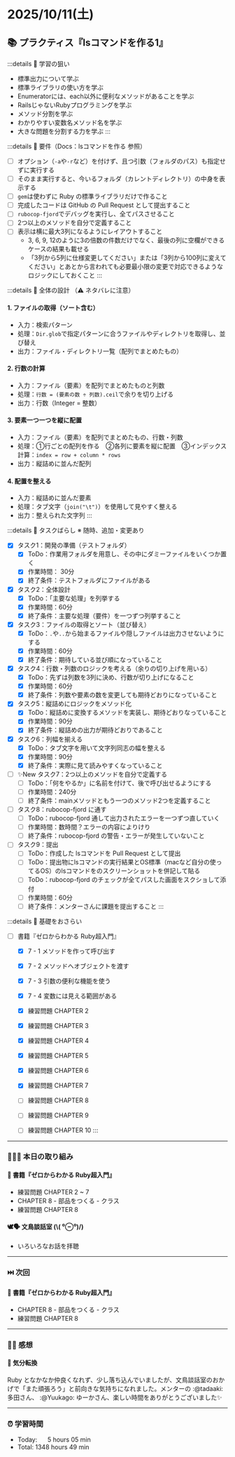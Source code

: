 # 2025/10/11(土)
## 📚 プラクティス『lsコマンドを作る1』

:::details 🎯 学習の狙い
- 標準出力について学ぶ
- 標準ライブラリの使い方を学ぶ
- Enumeratorには、each以外に便利なメソッドがあることを学ぶ
- RailsじゃないRubyプログラミングを学ぶ
- メソッド分割を学ぶ
- わかりやすい変数名メソッド名を学ぶ
- 大きな問題を分割する力を学ぶ
:::

:::details 📌 要件（Docs：lsコマンドを作る 参照）
- [ ] オプション（`-a`や`-r`など）を付けず、且つ引数（フォルダのパス）も指定せずに実行する
- [ ] そのまま実行すると、今いるフォルダ（カレントディレクトリ）の中身を表示する
- [ ] `gem`は使わずに Ruby の標準ライブラリだけで作ること
- [ ] 完成したコードは GitHub の Pull Request として提出すること
- [ ] `rubocop-fjord`でデバッグを実行し、全てパスさせること
- [ ] 2つ以上のメソッドを自分で定義すること
- [ ] 表示は横に最大3列になるようにレイアウトすること
  - 3, 6, 9, 12のように3の倍数の件数だけでなく、最後の列に空欄ができるケースの結果も載せる
  - 「3列から5列に仕様変更してください」または「3列から100列に変えてください」とあとから言われても必要最小限の変更で対応できるようなロジックにしておくこと
:::

:::details 📑 全体の設計 （⚠️ ネタバレに注意）
#### 1. ファイルの取得（ソート含む）
- 入力：検索パターン
- 処理：`Dir.glob`で指定パターンに合うファイルやディレクトリを取得し、並び替え
- 出力：ファイル・ディレクトリ一覧（配列でまとめたもの）

#### 2. 行数の計算
- 入力：ファイル（要素）を配列でまとめたものと列数
- 処理：`行数 = (要素の数 ÷ 列数).ceil`で余りを切り上げる
- 出力：行数（Integer = 整数）

#### 3. 要素一つ一つを縦に配置
- 入力：ファイル（要素）を配列でまとめたもの、行数・列数
- 処理：①行ごとの配列を作る　②各列に要素を縦に配置　③インデックス計算：`index = row + column * rows`
- 出力：縦詰めに並んだ配列

#### 4. 配置を整える
- 入力：縦詰めに並んだ要素
- 処理：タブ文字（`join("\t")`）を使用して見やすく整える
- 出力：整えられた文字列
:::

:::details 🧩 タスクばらし ※ 随時、追加・変更あり
- [x] タスク1：開発の準備（テストフォルダ）
  - [x] ToDo：作業用フォルダを用意し、その中にダミーファイルをいくつか置く
  - [x] 作業時間： 30分
  - [x] 終了条件：テストフォルダにファイルがある

- [x] タスク2：全体設計
  - [x] ToDo：「主要な処理」を列挙する
  - [x] 作業時間：60分
  - [x] 終了条件：主要な処理（要件）を一つずつ列挙すること

- [x] タスク3：ファイルの取得とソート（並び替え）
  - [x] ToDo：`.`や`..`から始まるファイルや隠しファイルは出力させないようにする
  - [x] 作業時間：60分
  - [x] 終了条件：期待している並び順になっていること

- [x] タスク4：行数・列数のロジックを考える（余りの切り上げを用いる）
  - [x] ToDo：先ずは列数を3列に決め、行数が切り上げになること
  - [x] 作業時間：60分
  - [x] 終了条件：列数や要素の数を変更しても期待どおりになっていること

- [x] タスク5：縦詰めにロジックをメソッド化
  - [x] ToDo：縦詰めに変換するメソッドを実装し、期待どおりなっていること
  - [x] 作業時間：90分
  - [x] 終了条件：縦詰めの出力が期待どおりであること

- [x] タスク6：列幅を揃える
  - [x] ToDo：タブ文字を用いて文字列同志の幅を整える
  - [x] 作業時間：90分
  - [x] 終了条件：実際に見て読みやすくなっていること

- [ ] ✨New タスク7：2つ以上のメソッドを自分で定義する
  - [ ] ToDo：「何をやるか」に名前を付けて、後で呼び出せるようにする
  - [ ] 作業時間：240分
  - [ ] 終了条件：mainメソッドともう一つのメソッド2つを定義すること

- [ ] タスク8：rubocop-fjord に通す
  - [ ] ToDo：rubocop-fjord 通して出力されたエラーを一つずつ直していく
  - [ ] 作業時間：数時間？エラーの内容によりけり
  - [ ] 終了条件：rubocop-fjord の警告・エラーが発生していないこと

- [ ] タスク9：提出
  - [ ] ToDo：作成した lsコマンドを Pull Request として提出
  - [ ] ToDo：提出物にlsコマンドの実行結果とOS標準（macなど自分の使ってるOS）のlsコマンドをのスクリーンショットを併記して貼る
  - [ ] ToDo：rubocop-fjord のチェックが全てパスした画面をスクショして添付
  - [ ] 作業時間：60分
  - [ ] 終了条件：メンターさんに課題を提出すること
:::

:::details 🔰 基礎をおさらい
- [ ] 書籍『ゼロからわかる Ruby超入門』
  - [x] 7 - 1 メソッドを作って呼び出す
  - [x] 7 - 2 メソッドへオブジェクトを渡す
  - [x] 7 - 3 引数の便利な機能を使う
  - [x] 7 - 4 変数には見える範囲がある
  - [x] 練習問題 CHAPTER 2
  - [x] 練習問題 CHAPTER 3
  - [x] 練習問題 CHAPTER 4
  - [x] 練習問題 CHAPTER 5
  - [x] 練習問題 CHAPTER 6
  - [x] 練習問題 CHAPTER 7
  - [ ] 練習問題 CHAPTER 8
  - [ ] 練習問題 CHAPTER 9
  - [ ] 練習問題 CHAPTER 10
:::


---


### 🧑🏻‍💻 本日の取り組み
#### 📕 書籍『ゼロからわかる Ruby超入門』
- 練習問題 CHAPTER 2 ~ 7
- CHAPTER 8  - 部品をつくる - クラス
- 練習問題 CHAPTER 8

#### 🕊️🗣️ 文鳥談話室 (\\( ⁰⊖⁰)/)
- いろいろなお話を拝聴


---


### ⏭️ 次回
#### 📕 書籍『ゼロからわかる Ruby超入門』
- CHAPTER 8  - 部品をつくる - クラス
- 練習問題 CHAPTER 8


---


### ✍🏻 感想
#### 🕺 気分転換
Ruby となかなか仲良くなれず、少し落ち込んでいましたが、文鳥談話室のおかげで「また頑張ろう」と前向きな気持ちになれました。メンターの :@tadaaki: 多田さん、 :@Yuukago: ゆーかさん、楽しい時間をありがとうございました✨


---


### ⏰ 学習時間
- Today:&nbsp;&nbsp;&nbsp;&nbsp;&nbsp; 5 hours 05 min
- Total: 1348 hours 49 min
